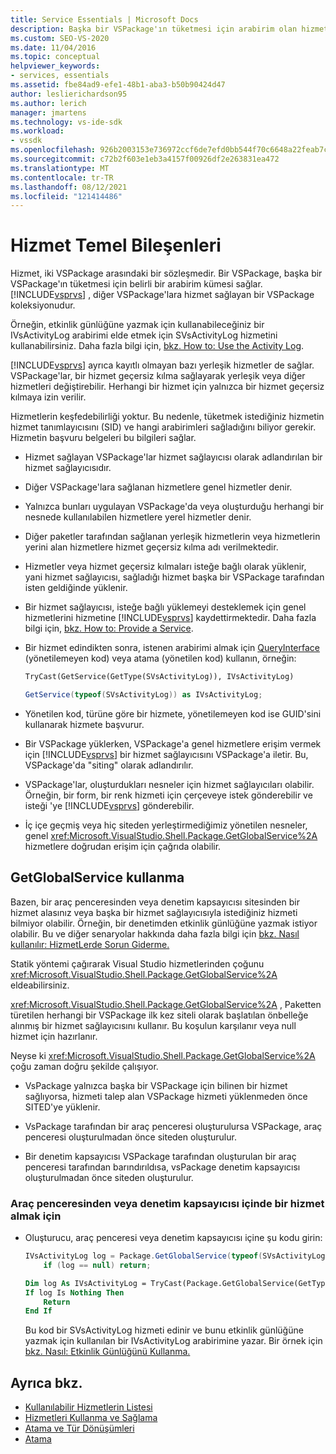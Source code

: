 ```yaml
---
title: Service Essentials | Microsoft Docs
description: Başka bir VSPackage'ın tüketmesi için arabirim olan hizmetler hakkında bilgi öğrenin. VSPackage'daki hizmetler yerleşik veya diğer hizmetleri geçersiz kılmış olabilir.
ms.custom: SEO-VS-2020
ms.date: 11/04/2016
ms.topic: conceptual
helpviewer_keywords:
- services, essentials
ms.assetid: fbe84ad9-efe1-48b1-aba3-b50b90424d47
author: leslierichardson95
ms.author: lerich
manager: jmartens
ms.technology: vs-ide-sdk
ms.workload:
- vssdk
ms.openlocfilehash: 926b2003153e736972ccf6de7efd0bb544f70c6648a22feab7c89e20d779b198
ms.sourcegitcommit: c72b2f603e1eb3a4157f00926df2e263831ea472
ms.translationtype: MT
ms.contentlocale: tr-TR
ms.lasthandoff: 08/12/2021
ms.locfileid: "121414486"
---
```

# <a name="service-essentials"></a>Hizmet Temel Bileşenleri
Hizmet, iki VSPackage arasındaki bir sözleşmedir. Bir VSPackage, başka bir VSPackage'ın tüketmesi için belirli bir arabirim kümesi sağlar. [!INCLUDE[vsprvs](../../code-quality/includes/vsprvs_md.md)] , diğer VSPackage'lara hizmet sağlayan bir VSPackage koleksiyonudur.

 Örneğin, etkinlik günlüğüne yazmak için kullanabileceğiniz bir IVsActivityLog arabirimi elde etmek için SVsActivityLog hizmetini kullanabilirsiniz. Daha fazla bilgi için, [bkz. How to: Use the Activity Log](../../extensibility/how-to-use-the-activity-log.md).

 [!INCLUDE[vsprvs](../../code-quality/includes/vsprvs_md.md)] ayrıca kayıtlı olmayan bazı yerleşik hizmetler de sağlar. VSPackage'lar, bir hizmet geçersiz kılma sağlayarak yerleşik veya diğer hizmetleri değiştirebilir. Herhangi bir hizmet için yalnızca bir hizmet geçersiz kılmaya izin verilir.

 Hizmetlerin keşfedebilirliği yoktur. Bu nedenle, tüketmek istediğiniz hizmetin hizmet tanımlayıcısını (SID) ve hangi arabirimleri sağladığını biliyor gerekir. Hizmetin başvuru belgeleri bu bilgileri sağlar.

- Hizmet sağlayan VSPackage'lar hizmet sağlayıcısı olarak adlandırılan bir hizmet sağlayıcısıdır.

- Diğer VSPackage'lara sağlanan hizmetlere genel hizmetler denir.

- Yalnızca bunları uygulayan VSPackage'da veya oluşturduğu herhangi bir nesnede kullanılabilen hizmetlere yerel hizmetler denir.

- Diğer paketler tarafından sağlanan yerleşik hizmetlerin veya hizmetlerin yerini alan hizmetlere hizmet geçersiz kılma adı verilmektedir.

- Hizmetler veya hizmet geçersiz kılmaları isteğe bağlı olarak yüklenir, yani hizmet sağlayıcısı, sağladığı hizmet başka bir VSPackage tarafından isten geldiğinde yüklenir.

- Bir hizmet sağlayıcısı, isteğe bağlı yüklemeyi desteklemek için genel hizmetlerini hizmetine [!INCLUDE[vsprvs](../../code-quality/includes/vsprvs_md.md)] kaydettirmektedir. Daha fazla bilgi için, [bkz. How to: Provide a Service](../../extensibility/how-to-provide-a-service.md).

- Bir hizmet edindikten sonra, istenen arabirimi almak için [QueryInterface](/cpp/atl/queryinterface) (yönetilemeyen kod) veya atama (yönetilen kod) kullanın, örneğin:

  ```vb
  TryCast(GetService(GetType(SVsActivityLog)), IVsActivityLog)
  ```

  ```csharp
  GetService(typeof(SVsActivityLog)) as IVsActivityLog;
  ```

- Yönetilen kod, türüne göre bir hizmete, yönetilemeyen kod ise GUID'sini kullanarak hizmete başvurur.

- Bir VSPackage yüklerken, VSPackage'a genel hizmetlere erişim vermek için [!INCLUDE[vsprvs](../../code-quality/includes/vsprvs_md.md)] bir hizmet sağlayıcısını VSPackage'a iletir. Bu, VSPackage'da "siting" olarak adlandırılır.

- VSPackage'lar, oluşturdukları nesneler için hizmet sağlayıcıları olabilir. Örneğin, bir form, bir renk hizmeti için çerçeveye istek gönderebilir ve isteği 'ye [!INCLUDE[vsprvs](../../code-quality/includes/vsprvs_md.md)] gönderebilir.

- İç içe geçmiş veya hiç siteden yerleştirmediğimiz yönetilen nesneler, genel <xref:Microsoft.VisualStudio.Shell.Package.GetGlobalService%2A> hizmetlere doğrudan erişim için çağrıda olabilir.

<a name="how-to-use-getglobalservice"></a>

## <a name="use-getglobalservice"></a>GetGlobalService kullanma

Bazen, bir araç penceresinden veya denetim kapsayıcısı sitesinden bir hizmet alasınız veya başka bir hizmet sağlayıcısıyla istediğiniz hizmeti bilmiyor olabilir. Örneğin, bir denetimden etkinlik günlüğüne yazmak istiyor olabilir. Bu ve diğer senaryolar hakkında daha fazla bilgi için [bkz. Nasıl kullanılır: HizmetLerde Sorun Giderme.](../../extensibility/how-to-troubleshoot-services.md)

Statik yöntemi çağırarak Visual Studio hizmetlerinden çoğunu <xref:Microsoft.VisualStudio.Shell.Package.GetGlobalService%2A> eldeabilirsiniz.

<xref:Microsoft.VisualStudio.Shell.Package.GetGlobalService%2A> , Paketten türetilen herhangi bir VSPackage ilk kez siteli olarak başlatılan önbelleğe alınmış bir hizmet sağlayıcısını kullanır. Bu koşulun karşılanır veya null hizmet için hazırlanır.

Neyse ki <xref:Microsoft.VisualStudio.Shell.Package.GetGlobalService%2A> çoğu zaman doğru şekilde çalışıyor.

- VsPackage yalnızca başka bir VSPackage için bilinen bir hizmet sağlıyorsa, hizmeti talep alan VSPackage hizmeti yüklenmeden önce SITED'ye yüklenir.

- VsPackage tarafından bir araç penceresi oluşturulursa VSPackage, araç penceresi oluşturulmadan önce siteden oluşturulur.

- Bir denetim kapsayıcısı VSPackage tarafından oluşturulan bir araç penceresi tarafından barındırıldısa, vsPackage denetim kapsayıcısı oluşturulmadan önce siteden oluşturulur.

### <a name="to-get-a-service-from-within-a-tool-window-or-control-container"></a>Araç penceresinden veya denetim kapsayıcısı içinde bir hizmet almak için

- Oluşturucu, araç penceresi veya denetim kapsayıcısı içine şu kodu girin:

    ```csharp
    IVsActivityLog log = Package.GetGlobalService(typeof(SVsActivityLog)) as IVsActivityLog;
        if (log == null) return;
    ```

    ```vb
    Dim log As IVsActivityLog = TryCast(Package.GetGlobalService(GetType(SVsActivityLog)), IVsActivityLog)
    If log Is Nothing Then
        Return
    End If
    ```

    Bu kod bir SVsActivityLog hizmeti edinir ve bunu etkinlik günlüğüne yazmak için kullanılan bir IVsActivityLog arabirimine yazar. Bir örnek için [bkz. Nasıl: Etkinlik Günlüğünü Kullanma.](../../extensibility/how-to-use-the-activity-log.md)

## <a name="see-also"></a>Ayrıca bkz.

- [Kullanılabilir Hizmetlerin Listesi](../../extensibility/internals/list-of-available-services.md)
- [Hizmetleri Kullanma ve Sağlama](../../extensibility/using-and-providing-services.md)
- [Atama ve Tür Dönüşümleri](/dotnet/csharp/programming-guide/types/casting-and-type-conversions)
- [Atama](/cpp/cpp/casting)
